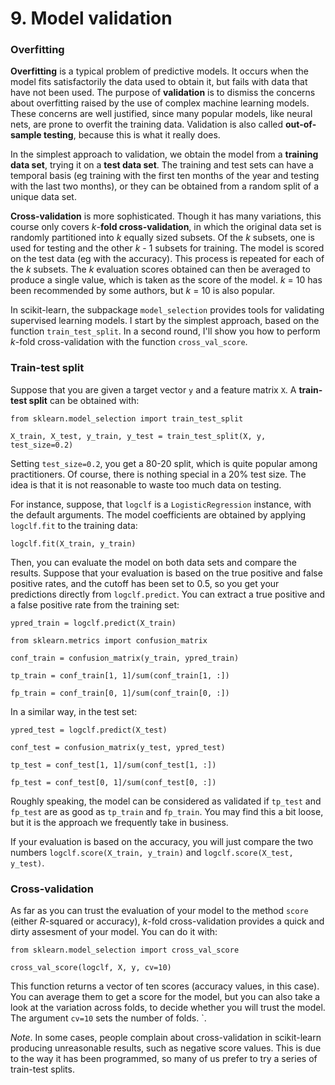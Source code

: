 # 9. Model validation

### Overfitting

**Overfitting** is a typical problem of predictive models. It occurs when the model fits satisfactorily the data used to obtain it, but fails with data that have not been used. The purpose of **validation** is to dismiss the concerns about overfitting raised by the use of complex machine learning models. These concerns are well justified, since many popular models, like neural nets, are prone to overfit the training data. Validation is also called **out-of-sample testing**, because this is what it really does.

In the simplest approach to validation, we obtain the model from a **training data set**, trying it on a **test data set**. The training and test sets can have a temporal basis (eg training with the first ten months of the year and testing with the last two months), or they can be obtained from a random split of a unique data set.

**Cross-validation** is more sophisticated. Though it has many variations, this course only covers *k*-**fold cross-validation**, in which the original data set is randomly partitioned into *k* equally sized subsets. Of the *k* subsets, one is used for testing and the other *k* - 1 subsets for training. The model is scored on the test data (eg with the accuracy). This process is repeated for each of the *k* subsets. The *k* evaluation scores obtained can then be averaged to produce a single value, which is taken as the score of the model. *k* = 10 has been recommended by some authors, but *k* = 10 is also popular.

In scikit-learn, the subpackage `model_selection` provides tools for validating supervised learning models. I start by the simplest approach, based on the function `train_test_split`. In a second round, I'll show you how to perform *k*-fold cross-validation with the function `cross_val_score`.

### Train-test split

Suppose that you are given a target vector `y` and a feature matrix `X`. A **train-test split** can be obtained with:

`from sklearn.model_selection import train_test_split`

`X_train, X_test, y_train, y_test = train_test_split(X, y, test_size=0.2)`


Setting `test_size=0.2`, you get a 80-20 split, which is quite popular among practitioners. Of course, there is nothing special in a 20% test size. The idea is that it is not reasonable to waste too much data on testing.

For instance, suppose, that `logclf` is a `LogisticRegression` instance, with the default arguments. The model coefficients are obtained by applying `logclf.fit` to the training data:

`logclf.fit(X_train, y_train)`

Then, you can evaluate the model on both data sets and compare the results. Suppose that your evaluation is based on the true positive and false positive rates, and the cutoff has been set to 0.5, so you get your predictions directly from `logclf.predict`. You can extract a true positive and a false positive rate from the training set:

`ypred_train = logclf.predict(X_train)`

`from sklearn.metrics import confusion_matrix`

`conf_train = confusion_matrix(y_train, ypred_train)`

`tp_train = conf_train[1, 1]/sum(conf_train[1, :])`

`fp_train = conf_train[0, 1]/sum(conf_train[0, :])`

In a similar way, in the test set:

`ypred_test = logclf.predict(X_test)`

`conf_test = confusion_matrix(y_test, ypred_test)`

`tp_test = conf_test[1, 1]/sum(conf_test[1, :])`

`fp_test = conf_test[0, 1]/sum(conf_test[0, :])`

Roughly speaking, the model can be considered as validated if `tp_test` and `fp_test` are as good as `tp_train` and `fp_train`. You may find this a bit loose, but it is the approach we frequently take in business.

If your evaluation is based on the accuracy, you will just compare the two numbers `logclf.score(X_train, y_train)` and `logclf.score(X_test, y_test)`.

### Cross-validation

As far as you can trust the evaluation of your model to the method `score` (either *R*-squared or accuracy), *k*-fold cross-validation provides a quick and dirty assesment of your model. You can do it with:

`from sklearn.model_selection import cross_val_score`

`cross_val_score(logclf, X, y, cv=10)`

This function returns a vector of ten scores (accuracy values, in this case). You can average them to get a score for the model, but you can also take a look at the variation across folds, to decide whether you will trust the model. The argument `cv=10` sets the number of folds. `. 

*Note*. In some cases, people complain about cross-validation in scikit-learn producing unreasonable results, such as negative score values. This is due to the way it has been programmed, so many of us prefer to try a series of train-test splits.
